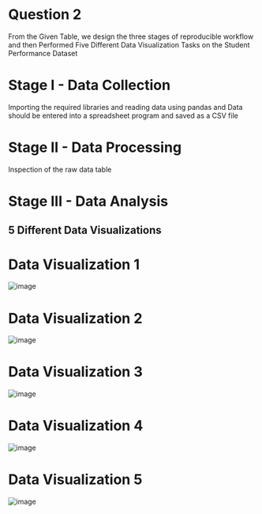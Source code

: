 # Question 2

From the Given Table, we design the three stages of reproducible workflow and then Performed Five Different Data Visualization Tasks on the Student Performance Dataset

# Stage I - Data Collection

Importing the required libraries and reading data using pandas and Data should be entered into a spreadsheet program and saved as a CSV file

# Stage II - Data Processing

Inspection of the raw data table

# Stage III - Data Analysis

## 5 Different Data Visualizations
# Data Visualization 1
![image](https://user-images.githubusercontent.com/61270278/221764987-43a94f94-305a-41f1-ba7f-85083e89d153.png)
# Data Visualization 2
![image](https://user-images.githubusercontent.com/61270278/221765051-135e57e3-6c37-47e0-bc46-3a37af2e9294.png)
# Data Visualization 3
![image](https://user-images.githubusercontent.com/61270278/221765104-f1dcd77b-6d05-4620-a488-138df7a33ae7.png)
# Data Visualization 4
![image](https://user-images.githubusercontent.com/61270278/221765140-72abdfaf-fff0-4aa0-8088-0b1ceb087aa9.png)
# Data Visualization 5
![image](https://user-images.githubusercontent.com/61270278/221765195-19f12773-c017-4ad4-91e3-6ce8f715d430.png)

